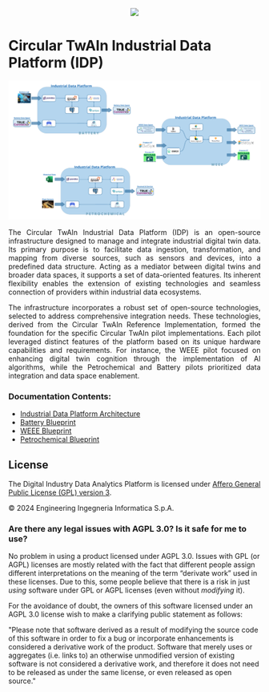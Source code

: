 
<p align="center">
  <img  src="https://github.com/Engineering-Research-and-Development/circular-twain_industrial_data_platform/assets/103200695/48c05e6d-ccbc-488f-97f9-bce4cbde07f2">
</p>


# Circular TwAIn Industrial Data Platform (IDP)

![image](https://github.com/Engineering-Research-and-Development/circular-twain_industrial_data_platform/blob/IDP-evolution/docs/imgs/blueprints.png)


<div align="justify">
The Circular TwAIn Industrial Data Platform (IDP) is an open-source infrastructure designed to manage and integrate industrial digital twin data. Its primary purpose is to facilitate data ingestion, transformation, and mapping from diverse sources, such as sensors and devices, into a predefined data structure. Acting as a mediator between digital twins and broader data spaces, it supports a set of data-oriented features. Its inherent flexibility enables the extension of existing technologies and seamless connection of providers within industrial data ecosystems. 

The infrastructure incorporates a robust set of open-source technologies, selected to address comprehensive integration needs. These technologies, derived from the Circular TwAIn Reference Implementation, formed the foundation for the specific Circular TwAIn pilot implementations. Each pilot leveraged distinct features of the platform based on its unique hardware capabilities and requirements. For instance, the WEEE pilot focused on enhancing digital twin cognition through the implementation of AI algorithms, while the Petrochemical and Battery pilots prioritized data integration and data space enablement. 
</div>


### Documentation Contents:
- [Industrial Data Platform Architecture](https://github.com/Engineering-Research-and-Development/circular-twain_industrial_data_platform/blob/IDP-evolution/docs/Architecture%26Implementation.md)
- [Battery Blueprint](https://github.com/Engineering-Research-and-Development/circular-twain_industrial_data_platform/blob/IDP-evolution/docs/battery.md)
- [WEEE Blueprint](https://github.com/Engineering-Research-and-Development/circular-twain_industrial_data_platform/blob/IDP-evolution/docs/weee.md)
- [Petrochemical Blueprint](https://github.com/Engineering-Research-and-Development/circular-twain_industrial_data_platform/blob/IDP-evolution/docs/petrochemical.md)


## License

The Digital Industry Data Analytics Platform is licensed under [Affero General Public License (GPL) version 3](https://github.com/Engineering-Research-and-Development/dida/blob/master/LICENSE).

© 2024 Engineering Ingegneria Informatica S.p.A.


### Are there any legal issues with AGPL 3.0? Is it safe for me to use?

No problem in using a product licensed under AGPL 3.0. Issues with GPL (or AGPL) licenses are mostly related with the
fact that different people assign different interpretations on the meaning of the term “derivate work” used in these
licenses. Due to this, some people believe that there is a risk in just _using_ software under GPL or AGPL licenses
(even without _modifying_ it).

For the avoidance of doubt, the owners of this software licensed under an AGPL 3.0 license wish to make a clarifying
public statement as follows:

"Please note that software derived as a result of modifying the source code of this software in order to fix a bug or
incorporate enhancements is considered a derivative work of the product. Software that merely uses or aggregates (i.e.
links to) an otherwise unmodified version of existing software is not considered a derivative work, and therefore it
does not need to be released as under the same license, or even released as open source."



